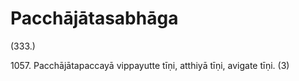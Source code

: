 # Pacchājātasabhāga

(333.)

1057\. Pacchājātapaccayā vippayutte tīṇi, atthiyā tīṇi, avigate tīṇi. (3)
